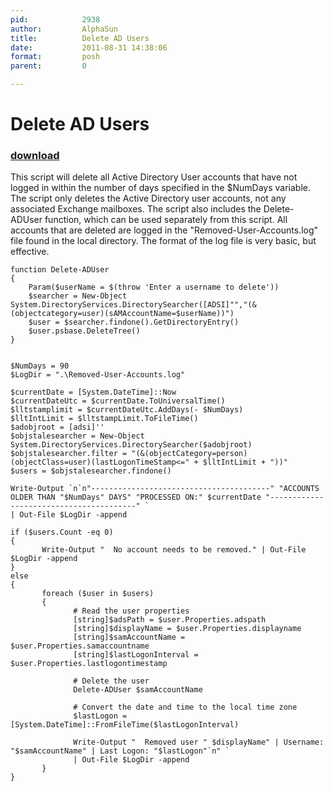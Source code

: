 ```yaml
---
pid:            2938
author:         AlphaSun
title:          Delete AD Users
date:           2011-08-31 14:38:06
format:         posh
parent:         0

---
```


# Delete AD Users

### [download](Scripts\2938.ps1)

This script will delete all Active Directory User accounts that have not logged in within the number of days specified in the $NumDays variable. The script only deletes the Active Directory user accounts, not any associated Exchange mailboxes. The script also includes the Delete-ADUser function, which can be used separately from this script. All accounts that are deleted are logged in the "Removed-User-Accounts.log" file found in the local directory. The format of the log file is very basic, but effective.

```posh
function Delete-ADUser
{
	Param($userName = $(throw 'Enter a username to delete'))
	$searcher = New-Object System.DirectoryServices.DirectorySearcher([ADSI]"","(&(objectcategory=user)(sAMAccountName=$userName))")
	$user = $searcher.findone().GetDirectoryEntry()
	$user.psbase.DeleteTree()
}


$NumDays = 90
$LogDir = ".\Removed-User-Accounts.log"

$currentDate = [System.DateTime]::Now
$currentDateUtc = $currentDate.ToUniversalTime()
$lltstamplimit = $currentDateUtc.AddDays(- $NumDays)
$lltIntLimit = $lltstampLimit.ToFileTime()
$adobjroot = [adsi]''
$objstalesearcher = New-Object System.DirectoryServices.DirectorySearcher($adobjroot)
$objstalesearcher.filter = "(&(objectCategory=person)(objectClass=user)(lastLogonTimeStamp<=" + $lltIntLimit + "))"
$users = $objstalesearcher.findone()

Write-Output `n`n"----------------------------------------" "ACCOUNTS OLDER THAN "$NumDays" DAYS" "PROCESSED ON:" $currentDate "----------------------------------------" `
| Out-File $LogDir -append

if ($users.Count -eq 0)
{
       Write-Output "  No account needs to be removed." | Out-File $LogDir -append
}
else
{
       foreach ($user in $users)
       {
              # Read the user properties
              [string]$adsPath = $user.Properties.adspath
              [string]$displayName = $user.Properties.displayname
              [string]$samAccountName = $user.Properties.samaccountname
              [string]$lastLogonInterval = $user.Properties.lastlogontimestamp
 
              # Delete the user
              Delete-ADUser $samAccountName
 
              # Convert the date and time to the local time zone
              $lastLogon = [System.DateTime]::FromFileTime($lastLogonInterval)
             
              Write-Output "  Removed user " $displayName" | Username: "$samAccountName" | Last Logon: "$lastLogon"`n" `
			  | Out-File $LogDir -append
       }
}

```
